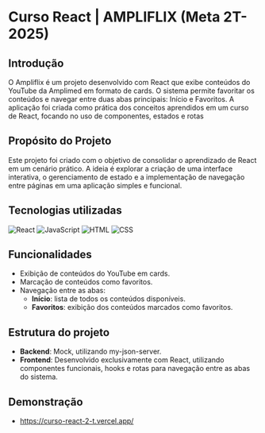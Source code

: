 # Curso React | AMPLIFLIX (Meta 2T-2025) 


## Introdução

O Ampliflix é um projeto desenvolvido com React que exibe conteúdos do YouTube da Amplimed em formato de cards. O sistema permite favoritar os conteúdos e navegar entre duas abas principais: Início e Favoritos. A aplicação foi criada como prática dos conceitos aprendidos em um curso de React, focando no uso de componentes, estados e rotas

## Propósito do Projeto

Este projeto foi criado com o objetivo de consolidar o aprendizado de React em um cenário prático. A ideia é explorar a criação de uma interface interativa, o gerenciamento de estado e a implementação de navegação entre páginas em uma aplicação simples e funcional.

## Tecnologias utilizadas
![React](https://img.shields.io/badge/react-%2361DAFB.svg?style=for-the-badge&logo=react&logoColor=white)
![JavaScript](https://img.shields.io/badge/javascript-%23F7DF1E.svg?style=for-the-badge&logo=javascript&logoColor=black)
![HTML](https://img.shields.io/badge/html5-%23E34F26.svg?style=for-the-badge&logo=html5&logoColor=white)
![CSS](https://img.shields.io/badge/css3-%231572B6.svg?style=for-the-badge&logo=css3&logoColor=white)

## Funcionalidades

- Exibição de conteúdos do YouTube em cards.
- Marcação de conteúdos como favoritos.
- Navegação entre as abas:
  - **Início**: lista de todos os conteúdos disponíveis.
  - **Favoritos**: exibição dos conteúdos marcados como favoritos.

## Estrutura do projeto

- **Backend**: Mock, utilizando my-json-server.
- **Frontend**: Desenvolvido exclusivamente com React, utilizando componentes funcionais, hooks e rotas para navegação entre as abas do sistema.

## Demonstração
- https://curso-react-2-t.vercel.app/